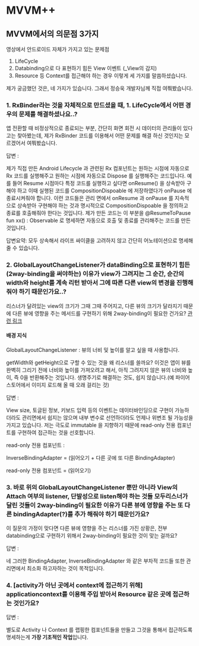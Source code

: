 # MVVM++

## MVVM에서의 의문점 3가지 

영상에서 안드로이드 자체가 가지고 있는 문제점
1. LifeCycle
2. Databinding으로 다 표현하기 힘든 View 이벤트 (_View의 감지)
3. Resource 등 Context를 접근해야 하는 경우
이렇게 세 가지를 말씀하셨습니다. 

제가 궁금했던 것은, 네 가지가 있습니다. 그래서 정승욱 개발자님께 직접 여쭤봤습니다.

### 1. RxBinder라는 것을 자체적으로 만드셨을 때, 1. LifeCycle에서 어떤 경우의 문제를 해결하셨나요..?
앱 전환할 때 비정상적으로 종료되는 부분, 간단히 화면 회전 시 데이터의 관리들이 있다고는 찾아봤는데, 제가 RxBinder 코드를 이용해서 어떤 문제를 해결 하신 것인지는 모르겠어서 여쭤봤습니다.

답변 : 

제가 직접 만든 Android Lifecycle 과 관련된 Rx 컴포넌트는 원하는 시점에 자동으로 Rx 코드를 실행해주고 
원하는 시점에 자동으로 Dispose 를 실행해주는 코드입니다. 
예를 들어 Resume 시점마다 특정 코드를 실행하고 싶다면 onResume() 을 상속받아 구해야 하고 
이때 실행된 코드를 CompositionDispoable 에 저장하였다가 onPause 에 종료시켜줘야 합니다. 
이런 코드들은 관리 면에서 onResume 과 onPause 를 지속적으로 상속받아 구현해야 하는 것과 명시적으로 CompositionDispoable 을 정의하고 종료를 호출해줘야 한다는 것입니다. 
제가 만든 코드는 이 부분을 @ResumeToPause fun xx() : Observable 로 명세하면 자동으로 호출 및 종료를 관리해주는 코드를 만든 것입니다.

답변요약: 모두 상속해서 라이프 싸이클을 고려하지 않고 간단히 어노테이션으로 명세해줄 수 있습니다.

### 2. GlobalLayoutChangeListener가 dataBinding으로 표현하기 힘든(2way-binding을 써야하는) 이유가 view가 그려지는 그 순간, 순간의 width와 height를 계속 리턴 받아서 그에 따른 다른 view의 변경을 진행해줘야 하기 때문인가요..?
리스너가 달려있는 view의 크기가 그때 그때 주어지고, 다른 뷰의 크기가 달라지기 때문에 다른 뷰에 영향을 주는 메서드를 구현하기 위해 2way-binding이 필요한 건가요?
[관련 링크](https://keykat7.blogspot.com/2021/02/android-ongloballayoutlistener.html)

#### 배경 지식

GlobalLayoutChangeListener :  뷰의 너비 및 높이를 알고 싶을 때 사용합니다.

getWidth와 getHeight으로 구할 수 있는 것을 왜 리스너를 쓸까요?
이것은 앱이 뷰를 완벽히 그리기 전에 너비와 높이를 가져오려고 해서,
아직 그려지지 않은 뷰의 너비와 높이, 즉 0을 반환해주는 것입니다.
생명주기로 해결하는 것도, 쉽지 않습니다.(예 파이어스토어에서 이미지 로드해 올 때 오래 걸리는 것)

답변 : 

View size, 토글된 정보, 키보드 입력 등의 이벤트는 데이터바인딩으로 구현이 가능하더라도 관리면에서 쉽지는 않으며 내부 변수로 선언하더라도 언제나 위변조 될 가능성을 가지고 있습니다. 
저는 극도로 immutable 을 지향하기 때문에 read-only 전용 컴포넌트를 구현하여 접근하는 것을 선호합니다.

read-only 전용 컴포넌트 :

  InverseBindingAdapter = (읽어오기 + 다른 곳에 또 다른 BindingAdapter)

  read-only 전용 컴포넌트 = (읽어오기) 

### 3. 바로 위의 GlobalLayoutChangeListener 뿐만 아니라 View의 Attach 여부의 listener, 단발성으로 listen해야 하는 것들 모두리스너가 달린 것들이 2way-binding이 필요한 이유가 다른 뷰에 영향을 주는 또 다른 bindingAdapter(?)를 추가 해줘야 하기 때문인가요?

이 질문의 가정이 맞다면 다른 뷰에 영향을 주는 리스너를 가진 상황은, 
전부 databinding으로 구현하기 위해서 2way-binding이 필요한 것이 맞는 걸까요?

답변 : 

네 그러한 BindingAdapter, InverseBindingAdapter 와 같은 부차적 코드들 또한 관리면에서 최소화 하고자하는 것이 목적입니다.

### 4. [activity가 아닌 곳에서 context에 접근하기 위해] applicationcontext를 이용해 주입 받아서 Resource 같은 곳에 접근하는 것인가요?

답변 : 

별도로 Activity 나 Context 를 랩핑한 컴포넌트들을 만들고 그것을 통해서 접근하도록 명세하는게 **가장 기초적인 작업**입니다.



